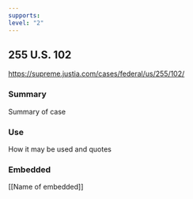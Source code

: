 ```yaml
---
supports: 
level: "2"
---
```

## 255 U.S. 102

https://supreme.justia.com/cases/federal/us/255/102/

### Summary

Summary of case

### Use

How it may be used and quotes

### Embedded

[[Name of embedded]]